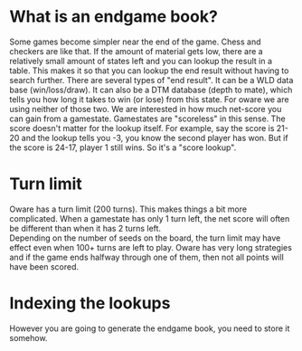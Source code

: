 # What is an endgame book?

Some games become simpler near the end of the game. Chess and checkers are like that. If the amount of material gets low, there are a relatively small amount of states left and you can lookup the result in a table.
This makes it so that you can lookup the end result without having to search further. There are several types of "end result". It can be a WLD data base (win/loss/draw). It can also be a DTM database (depth to mate), which tells you how long it takes to win (or lose) from this state. 
For oware we are using neither of those two. We are interested in how much net-score you can gain from a gamestate. Gamestates are "scoreless" in this sense. The score doesn't matter for the lookup itself.
For example, say the score is 21-20 and the lookup tells you -3, you know the second player has won. But if the score is 24-17, player 1 still wins. So it's a "score lookup".

# Turn limit

Oware has a turn limit (200 turns). This makes things a bit more complicated. When a gamestate has only 1 turn left, the net score will often be different than when it has 2 turns left.  
Depending on the number of seeds on the board, the turn limit may have effect even when 100+ turns are left to play. Oware has very long strategies and if the game ends halfway through one of them, then not all points will have been scored.

# Indexing the lookups

However you are going to generate the endgame book, you need to store it somehow. 



